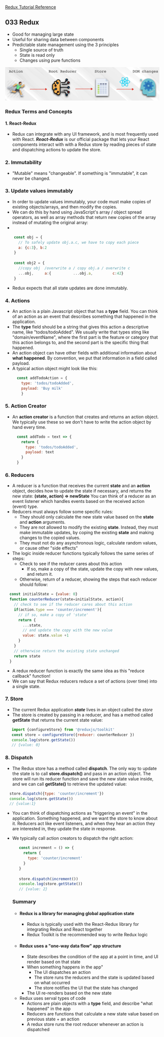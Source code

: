 [Redux Tutorial Reference](https://redux.js.org/tutorials/essentials/part-1-overview-concepts)
## 033 Redux
- Good for managing large state
- Useful for sharing data between components
- Predictable state management using the 3 principles
  - Single source of truth
  - State is read only
  - Changes using pure functions

<img src="imgs/Redux_Flow.png" width="600" alt="Redux  Flow">

### Redux Terms and Concepts
#### 1. React-Redux
- Redux can integrate with any UI framework, and is most frequently used with React. ***React-Redux*** is our official package that lets your React components interact with with a Redux store by reading pieces of state and dispatching actions to update the store.

### 2. Immutability
- "Mutable" means "changeable". If something is "immutable", it can never be changed.

### 3. Update values immutably
- In order to update values immutably, your code must make copies of existing objects/arrays, and then modify the copies.
- We can do this by hand using JavaScript's array / object spread operators, as well as array methods that return new copies of the array instead of mutating the original array:
-
```javascript
    const obj = {
      // To safely update obj.a.c, we have to copy each piece
      a: {c:3}, b:2
    }

    const obj2 = {
      //copy obj  /overwrite a / copy obj.a / overwrite c
      ...obj,     a:{          ...obj.a,         c:42}
    }
```

- Redux expects that all state updates are done immutably.

### 4. Actions
- An action is a plain Javascript object that has a **type** field. You can think of an action as an event that describes something that happened in the application.
- The **type** field should be a string that gives this action a descriptive name, like "todos/todoAdded". We usually write that types sting like "domain/eventName", where the first part is the feature or category that this action belongs to, and the second part is the specific thing that happened.
- An action object can have other fields with additional information about **what happened**. By convention, we put that information in a field called payload.
- A typical action object might look like this:
  ```javascript
    const addTodoAction = {
      type: 'todos/todoAdded',
      payload: 'Buy milk'
      }
  ```
### 5. Action Creator
- An **action creator** is a function that creates and returns an action object. We typically use these so we don't have to write the action object by hand every time.
  ```javascript
    const addTodo = text => {
      return {
        type: 'todos/todoAdded',
        payload: text
      }
    }
  ```

### 6. Reducers
  - A reducer is a function that receives the current **state** and an **action** object, decides how to update the state if necessary, and returns the new state: **(state, action) => newState** You can think of a reducer as an event listener which handles events based on the received action (event) type.
  - Reducers must always follow some specific rules:
    - They should only calculate the new state value based on the **state** and **action** arguments.
    - They are not allowed to modify the existing **state**. Instead, they must make immutable updates, by coping the existing **state** and making changes to the copied values.
    - They must not do any asynchronous logic, calculate random values, or cause other "side effects"
  - The logic inside reducer functions typically follows the same series of steps:
    - Check to see if the reducer cares about this action
      - If so, make a copy of the state, update the copy with new values, and return it.
    - Otherwise, return of a reducer, showing the steps that each reducer should follow:

  ```javascript
    const initialState = {value: 0}
    function counterReducer(state=initialState, action){
      // check to see if the reducer cares about this action
      if(action.type === 'counter/increment'){
        // if so, make a copy of 'state'
        return {
          ...state,
          // and update the copy with the new value
          value: state.value +1
        }
      }
      // otherwise return the existing state unchanged
      return state
    }
  ```


- A redux reducer function is exactly the same idea as this "reduce callback" function!
- We can say that Redux reducers reduce a set of actions (over time) into a single state.


### 7. Store
- The current Redux application ***state*** lives in an object called the *store*
- The store is created by passing in a reducer, and has a method called **getState** that returns the current state value:
```javascript
   import {configureStore} from '@reduxjs/toolkit'
   const store = configureStore({reducer: counterReducer })
   console.log(store.getState())
   // {value: 0}
```

### 8. Dispatch
- The Redux store has a method called **dispatch**. The only way to update the state is to call **store.dispatch()** and pass in an action object. The store will run its reducer function and save the new state value inside, and we can call **getState()** to retrieve the updated value:
```javascript
  store.dispatch({type: 'counter/increment'})
  console.log(store.getState())
  // {value:1}
```
- You can think of dispatching actions as "triggering an event" in the application. Something happened, and we want the store to know about it. Reducers act like event listeners, and when they hear an action they are interested in, they update the state in response.
- We typically call action creators to dispatch the right action:
  ```javascript
     const increment = () => {
       return {
         type: 'counter/increment'
       }
     }

     store.dispatch(increment())
     console.log(store.getState())
     // {value: 2}
  ```

  ### Summary
  - #### Redux is a library for managing global application state
    - Redux is typically used with the React-Redux library for integrating Redux and React together
    - Redux Toolkit is the recommended way to write Redux logic
  - #### Redux uses a "one-way data flow" app structure
    - State describes the condition of the app at a point in time, and UI render based on that state
    - When something happens in the app"
      - The UI dispatches an action
      - The store runs the reducers and the state is updated based on what occurred
      - The store notifies the UI that the state has changed
    - The UI re-renders based on the new state
  - Redux uses serval types of code
    - Actions are plain objects with a **type** field, and describe "what happened" in the app
    - Reducers are functions that calculate a new state value based on previous state + an action
    - A redux store runs the root reducer whenever an action is dispatched